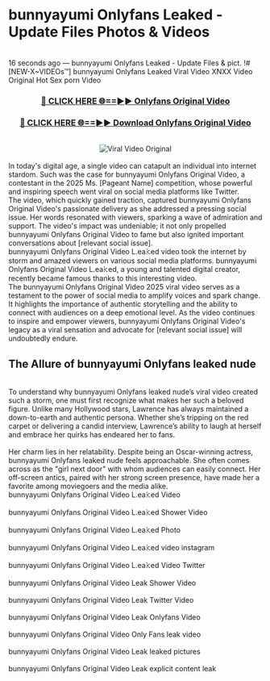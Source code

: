 # bunnyayumi Onlyfans Leaked - Update Files Photos & Videos 
<br>
16 seconds ago — bunnyayumi Onlyfans Leaked - Update Files & pict. !#[NEW-X~VIDEOs™] bunnyayumi Onlyfans Leaked Viral Video XNXX Video Original Hot Sex porn Video
<br>
<div align="center">
<h3><a href="http://freeplayer.one?title=bunnyayumi&ref=25OR" rel="nofollow">🔴 CLICK HERE 🌐==►► Onlyfans Original Video</a></h3>
<h3><a href="http://freeplayer.one?title=bunnyayumi&ref=25OR" rel="nofollow">🔴 CLICK HERE 🌐==►► Download Onlyfans Original Video</a></h3>
<br>
<a href="http://freeplayer.one?title=bunnyayumi&ref=25OR" rel="nofollow" data-target="animated-image.originalLink"><img src="https://i.ibb.co.com/xMMVF88/686577567.gif" alt="Viral Video Original" style="max-width: 100%; display: inline-block;" data-target="animated-image.originalImage"></a>
</div>
<br>
In today's digital age, a single video can catapult an individual into internet stardom. Such was the case for bunnyayumi Onlyfans Original Video, a contestant in the 2025 Ms. [Pageant Name] competition, whose powerful and inspiring speech went viral on social media platforms like Twitter.
<br>
The video, which quickly gained traction, captured bunnyayumi Onlyfans Original Video's passionate delivery as she addressed a pressing social issue. Her words resonated with viewers, sparking a wave of admiration and support. The video's impact was undeniable; it not only propelled bunnyayumi Onlyfans Original Video to fame but also ignited important conversations about [relevant social issue].
<br>
bunnyayumi Onlyfans Original Video L.ea𝚔ed video took the internet by storm and amazed viewers on various social media platforms. bunnyayumi Onlyfans Original Video L.ea𝚔ed, a young and talented digital creator, recently became famous thanks to this interesting video.
<br>
The bunnyayumi Onlyfans Original Video 2025 viral video serves as a testament to the power of social media to amplify voices and spark change. It highlights the importance of authentic storytelling and the ability to connect with audiences on a deep emotional level. As the video continues to inspire and empower viewers, bunnyayumi Onlyfans Original Video's legacy as a viral sensation and advocate for [relevant social issue] will undoubtedly endure.
<br>
<h2>The Allure of bunnyayumi Onlyfans leaked nude</h2>
<br>
To understand why bunnyayumi Onlyfans leaked nude’s viral video created such a storm, one must first recognize what makes her such a beloved figure. Unlike many Hollywood stars, Lawrence has always maintained a down-to-earth and authentic persona. Whether she’s tripping on the red carpet or delivering a candid interview, Lawrence’s ability to laugh at herself and embrace her quirks has endeared her to fans.
<br><br>
Her charm lies in her relatability. Despite being an Oscar-winning actress, bunnyayumi Onlyfans leaked nude feels approachable. She often comes across as the "girl next door" with whom audiences can easily connect. Her off-screen antics, paired with her strong screen presence, have made her a favorite among moviegoers and the media alike.
<br>
bunnyayumi Onlyfans Original Video L.ea𝚔ed Video
<br><br>
bunnyayumi Onlyfans Original Video L.ea𝚔ed Shower Video
<br><br>
bunnyayumi Onlyfans Original Video L.ea𝚔ed Photo
<br><br>
bunnyayumi Onlyfans Original Video L.ea𝚔ed video instagram
<br><br>
bunnyayumi Onlyfans Original Video L.ea𝚔ed Video Twitter
<br><br>
bunnyayumi Onlyfans Original Video Leak Shower Video
<br><br>
bunnyayumi Onlyfans Original Video Leak Twitter Video
<br><br>
bunnyayumi Onlyfans Original Video Leak Onlyfans Video
<br><br>
bunnyayumi Onlyfans Original Video Only Fans leak video
<br><br>
bunnyayumi Onlyfans Original Video Leak leaked pictures
<br><br>
bunnyayumi Onlyfans Original Video Leak explicit content leak